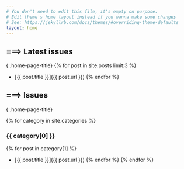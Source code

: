 ```yaml
---
# You don't need to edit this file, it's empty on purpose.
# Edit theme's home layout instead if you wanna make some changes
# See: https://jekyllrb.com/docs/themes/#overriding-theme-defaults
layout: home
---
```

<!--
<script type='text/javascript'>
  window.onload = evt => {
    var colors = {
      rails: '#F2B400',
      github: '#9966CC'
    }
    console.log(colors['rails'])
    var items = ['#F2B400', '#9966CC', '#A4C639', '#89CFF0', '#B0BF1A', '#C9FFE5']
    document.querySelectorAll('.img-thumb').forEach(function(element) {
      var item = items[Math.floor(Math.random()*items.length)];
      element.style.background = item
    });
  };
</script> -->

<!-- <div class="top-post">
  <ul>
    {% for post in site.posts %}
      <li>
        <span class="entry-date"><time datetime="{{ post.date | date_to_xmlschema }}" itemprop="datePublished">{{ post.date | date_to_string }} --- </time></span>
        <a class='post-title' href="{{ post.url }}">{{ post.title }}</a>
      </li>
    {% endfor %}
  </ul>
</div> -->
## ===> Latest issues
{:.home-page-title}
{% for post in site.posts limit:3 %}
  - [{{ post.title }}]({{ post.url }})
{% endfor %}


## ===> Issues
{:.home-page-title}

{% for category in site.categories %}
### {{ category[0] }}
{% for post in category[1] %}
  - [{{ post.title }}]({{ post.url }})
{% endfor %}
{% endfor %}
